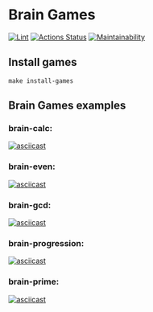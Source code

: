 # Brain Games

[![Lint](https://github.com/milanych/frontend-project-lvl1/actions/workflows/lint.yml/badge.svg)](https://github.com/milanych/frontend-project-lvl1/actions/workflows/lint.yml) [![Actions Status](https://github.com/milanych/frontend-project-lvl1/workflows/hexlet-check/badge.svg)](https://github.com/milanych/frontend-project-lvl1/actions) [![Maintainability](https://api.codeclimate.com/v1/badges/fa9dd2287860487c3c0d/maintainability)](https://codeclimate.com/github/milanych/frontend-project-lvl1/maintainability)

## Install games

```
make install-games
```
## Brain Games examples

### brain-calc:
[![asciicast](https://asciinema.org/a/75YDTNxDzAVeukAJOzicIXlLp.svg)](https://asciinema.org/a/75YDTNxDzAVeukAJOzicIXlLp)

### brain-even:
[![asciicast](https://asciinema.org/a/zJDJEaEtT4uIJpOWpsvT8LB7C.svg)](https://asciinema.org/a/zJDJEaEtT4uIJpOWpsvT8LB7C)

### brain-gcd:
[![asciicast](https://asciinema.org/a/kkzmPfeoKRMKyUCroHXeq2u2c.svg)](https://asciinema.org/a/kkzmPfeoKRMKyUCroHXeq2u2c)

### brain-progression:
[![asciicast](https://asciinema.org/a/t1x3xcCrhephyTBpHhaJgE8MW.svg)](https://asciinema.org/a/t1x3xcCrhephyTBpHhaJgE8MW)

### brain-prime:
[![asciicast](https://asciinema.org/a/2Wyv8nbMOe6jn9QiySc0Exz7v.svg)](https://asciinema.org/a/2Wyv8nbMOe6jn9QiySc0Exz7v)
